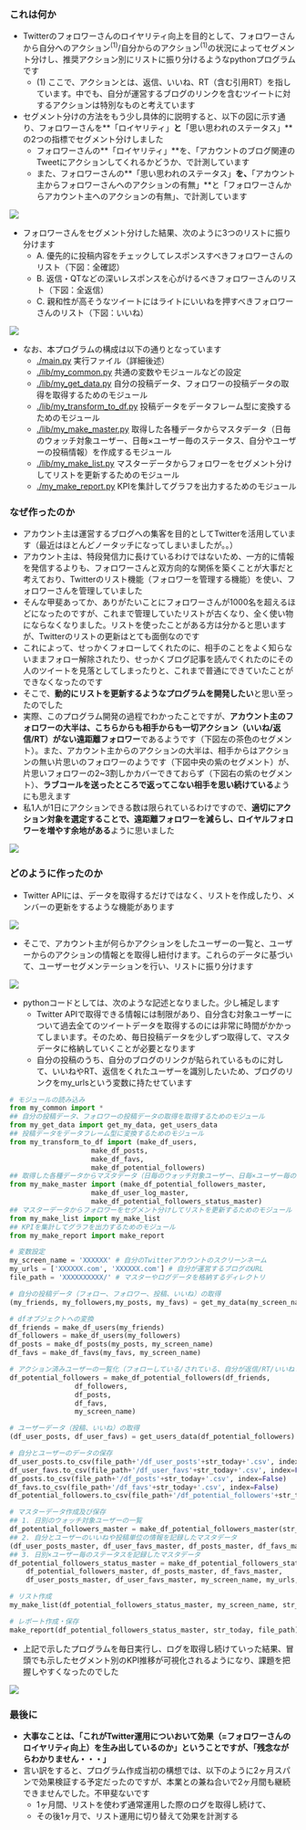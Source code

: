 ### これは何か
- Twitterのフォロワーさんのロイヤリティ向上を目的として、フォロワーさんから自分へのアクション${}^{(1)}$/自分からのアクション${}^{(1)}$の状況によってセグメント分けし、推奨アクション別にリストに振り分けるようなpythonプログラムです
	- (1) ここで、アクションとは、返信、いいね、RT（含む引用RT）を指しています。中でも、自分が運営するブログのリンクを含むツイートに対するアクションは特別なものと考えています
- セグメント分けの方法をもう少し具体的に説明すると、以下の図に示す通り、フォロワーさんを**「ロイヤリティ」**と**「思い思われのステータス」**の2つの指標でセグメント分けしました
	- フォロワーさんの**「ロイヤリティ」**を、「アカウントのブログ関連のTweetにアクションしてくれるかどうか、で計測しています
	- また、フォロワーさんの**「思い思われのステータス」**を、**「アカウント主からフォロワーさんへのアクションの有無」**と「フォロワーさんからアカウント主へのアクションの有無」、で計測しています

![](http://drive.google.com/uc?export=view&id=18NOlzZjUB4WEMuk6rME38fCXrMu9Ijdf)

- フォロワーさんをセグメント分けした結果、次のように3つのリストに振り分けます
	- A. 優先的に投稿内容をチェックしてレスポンスすべきフォロワーさんのリスト（下図：全確認）
	- B. 返信・QTなどの深いレスポンスを心がけるべきフォロワーさんのリスト（下図：全返信）
	- C. 親和性が高そうなツイートにはライトにいいねを押すべきフォロワーさんのリスト（下図：いいね）

![](http://drive.google.com/uc?export=view&id=1LQB6HtzjyvGGE0EVxKdTmKO2ftjWCoN2)

- なお、本プログラムの構成は以下の通りとなっています
	- [./main.py](https://github.com/MizusakoSadanobu/Portfolio/blob/master/TwitterFollowerAuto-Segmentation/main.py) 実行ファイル（詳細後述）
	- [./lib/my_common.py](https://github.com/MizusakoSadanobu/Portfolio/blob/master/TwitterFollowerAuto-Segmentation/lib/my_common.py) 共通の変数やモジュールなどの設定
	- [./lib/my_get_data.py]() 自分の投稿データ、フォロワーの投稿データの取得を取得するためのモジュール
	- [./lib/my_transform_to_df.py](https://github.com/MizusakoSadanobu/Portfolio/blob/master/TwitterFollowerAuto-Segmentation/lib/my_transform_to_df.py) 投稿データをデータフレーム型に変換するためのモジュール
	- [./lib/my_make_master.py](https://github.com/MizusakoSadanobu/Portfolio/blob/master/TwitterFollowerAuto-Segmentation/lib/my_make_master.py) 取得した各種データからマスタデータ（日毎のウォッチ対象ユーザー、日毎×ユーザー毎のステータス、自分やユーザーの投稿情報）を作成するモジュール
	- [./lib/my_make_list.py](https://github.com/MizusakoSadanobu/Portfolio/blob/master/TwitterFollowerAuto-Segmentation/lib/my_make_list.py) マスターデータからフォロワーをセグメント分けしてリストを更新するためのモジュール
	- [./my_make_report.py](https://github.com/MizusakoSadanobu/Portfolio/blob/master/TwitterFollowerAuto-Segmentation/lib/my_make_report.py) KPIを集計してグラフを出力するためのモジュール

### なぜ作ったのか
- アカウント主は運営するブログへの集客を目的としてTwitterを活用しています（最近はほとんどノータッチになってしまいましたが。。）
- アカウント主は、特段発信力に長けているわけではないため、一方的に情報を発信するよりも、フォロワーさんと双方向的な関係を築くことが大事だと考えており、Twitterのリスト機能（フォロワーを管理する機能）を使い、フォロワーさんを管理していました
- そんな甲斐あってか、ありがたいことにフォロワーさんが1000名を超えるほどになったのですが、これまで管理していたリストが古くなり、全く使い物にならなくなりました。リストを使ったことがある方は分かると思いますが、Twitterのリストの更新はとても面倒なのです
- これによって、せっかくフォローしてくれたのに、相手のことをよく知らないままフォロー解除されたり、せっかくブログ記事を読んでくれたのにその人のツイートを見落としてしまったりと、これまで普通にできていたことができなくなったのです
- そこで、**動的にリストを更新するようなプログラムを開発したい**と思い至ったのでした
- 実際、このプログラム開発の過程でわかったことですが、**アカウント主のフォロワーの大半は、こちらからも相手からも一切アクション（いいね/返信/RT）がない遠距離フォロワー**であるようです（下図左の茶色のセグメント）。また、アカウント主からのアクションの大半は、相手からはアクションの無い片思いのフォロワーのようです（下図中央の紫のセグメント）が、片思いフォロワーの2~3割しかカバーできておらず（下図右の紫のセグメント）、**ラブコールを送ったところで返ってこない相手を思い続けている**ようにも思えます
- 私1人が1日にアクションできる数は限られているわけですので、**適切にアクション対象を選定することで、遠距離フォロワーを減らし、ロイヤルフォロワーを増やす余地がある**ように思いました

![](http://drive.google.com/uc?export=view&id=1LnandC5qeU6cmKWPOJ2pxQuSI88aIawj)

### どのように作ったのか
- Twitter APIには、データを取得するだけではなく、リストを作成したり、メンバーの更新をするような機能があります

![](http://drive.google.com/uc?export=view&id=1pEmP6-gQpQNG5CLUKPN3ncHOK8BUzCRU)

- そこで、アカウント主が何らかアクションをしたユーザーの一覧と、ユーザーからのアクションの情報とを取得し紐付けます。これらのデータに基づいて、ユーザーセグメンテーションを行い、リストに振り分けます

![](http://drive.google.com/uc?export=view&id=1aZsat1P50CfadhtYCpBau4OB0YmTZmzz)

- pythonコードとしては、次のような記述となりました。少し補足します
	- Twitter APIで取得できる情報には制限があり、自分含む対象ユーザーについて過去全てのツイートデータを取得するのには非常に時間がかかってしまいます。そのため、毎日投稿データを少しずつ取得して、マスタデータに格納していくことが必要となります
	- 自分の投稿のうち、自分のブログのリンクが貼られているものに対して、いいねやRT、返信をくれたユーザーを識別したいため、ブログのリンクをmy_urlsという変数に持たせています
```python
# モジュールの読み込み
from my_common import *
## 自分の投稿データ、フォロワーの投稿データの取得を取得するためのモジュール
from my_get_data import get_my_data, get_users_data
## 投稿データをデータフレーム型に変換するためのモジュール
from my_transform_to_df import (make_df_users, 
					make_df_posts, 
					make_df_favs, 						
					make_df_potential_followers)
## 取得した各種データからマスタデータ（日毎のウォッチ対象ユーザー、日毎×ユーザー毎のステータス、自分やユーザーの投稿情報）を作成するモジュール
from my_make_master import (make_df_potential_followers_master,
					make_df_user_log_master,
					make_df_potential_followers_status_master)
## マスターデータからフォロワーをセグメント分けしてリストを更新するためのモジュール
from my_make_list import my_make_list
## KPIを集計してグラフを出力するためのモジュール
from my_make_report import make_report

# 変数設定
my_screen_name = 'XXXXXX' # 自分のTwitterアカウントのスクリーンネーム
my_urls = ['XXXXXX.com', 'XXXXXX.com'] # 自分が運営するブログのURL
file_path = 'XXXXXXXXXX/' # マスターやログデータを格納するディレクトリ

# 自分の投稿データ（フォロー、フォロワー、投稿、いいね）の取得
(my_friends, my_followers,my_posts, my_favs) = get_my_data(my_screen_name)

# dfオブジェクトへの変換
df_friends = make_df_users(my_friends)
df_followers = make_df_users(my_followers)
df_posts = make_df_posts(my_posts, my_screen_name)
df_favs = make_df_favs(my_favs, my_screen_name)

# アクション済みユーザーの一覧化（フォローしている/されている、自分が返信/RT/いいねした人）
df_potential_followers = make_df_potential_followers(df_friends,
				df_followers,
				df_posts, 
				df_favs,
				my_screen_name)

# ユーザーデータ（投稿、いいね）の取得
(df_user_posts, df_user_favs) = get_users_data(df_potential_followers)

# 自分とユーザーのデータの保存
df_user_posts.to_csv(file_path+'/df_user_posts'+str_today+'.csv', index=False)
df_user_favs.to_csv(file_path+'/df_user_favs'+str_today+'.csv', index=False)
df_posts.to_csv(file_path+'/df_posts'+str_today+'.csv', index=False)
df_favs.to_csv(file_path+'/df_favs'+str_today+'.csv', index=False)
df_potential_followers.to_csv(file_path+'/df_potential_followers'+str_today+'.csv', index=False)

# マスターデータ作成及び保存
## 1. 日別のウォッチ対象ユーザーの一覧
df_potential_followers_master = make_df_potential_followers_master(str_today, file_path) 
## 2. 自分とユーザーのいいねや投稿単位の情報を記録したマスタデータ
(df_user_posts_master, df_user_favs_master, df_posts_master, df_favs_master) = make_df_user_log_master(str_today, file_path)
## 3. 日別×ユーザー毎のステータスを記録したマスタデータ
df_potential_followers_status_master = make_df_potential_followers_status_master(
    df_potential_followers_master, df_posts_master, df_favs_master,
    df_user_posts_master, df_user_favs_master, my_screen_name, my_urls, str_today)

# リスト作成
my_make_list(df_potential_followers_status_master, my_screen_name, str_today)

# レポート作成・保存
make_report(df_potential_followers_status_master, str_today, file_path)
```
- 上記で示したプログラムを毎日実行し、ログを取得し続けていった結果、冒頭でも示したセグメント別のKPI推移が可視化されるようになり、課題を把握しやすくなったのでした

![](http://drive.google.com/uc?export=view&id=1LnandC5qeU6cmKWPOJ2pxQuSI88aIawj)

### 最後に
- **大事なことは、「これがTwitter運用についおいて効果（=フォロワーさんのロイヤリティ向上）を生み出しているのか」ということですが、「残念ながらわかりません・・・」**
- 言い訳をすると、プログラム作成当初の構想では、以下のように2ヶ月スパンで効果検証する予定だったのですが、本業との兼ね合いで2ヶ月間も継続できませんでした。不甲斐ないです
	- 1ヶ月間、リストを使わず通常運用した際のログを取得し続けて、
	- その後1ヶ月で、リスト運用に切り替えて効果を計測する
<!--stackedit_data:
eyJoaXN0b3J5IjpbLTEyNzgxNTU4OTksLTIwNjA0ODQ4MjIsMj
A1NDA4MTMzNiwxODgzODI5NTg0LDY0ODYyMTc3NiwtOTQzODQw
NTY1LC0xOTM1OTA1NjE0LDY4OTY1MzA1MSw3MzA5OTgxMTZdfQ
==
-->
